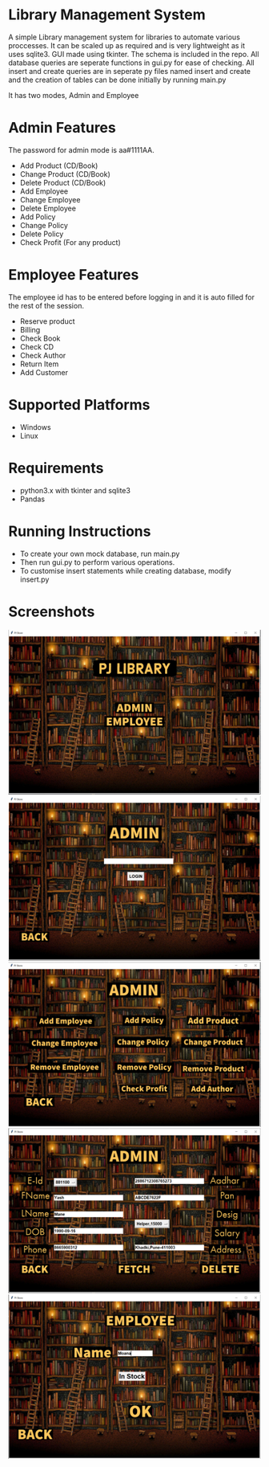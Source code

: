 # Library Management System

A simple Library management system for libraries to automate various proccesses. It can be scaled up as required and is very lightweight as it uses sqlite3. GUI made using tkinter. The schema is included in the repo.
All database queries are seperate functions in gui.py for ease of checking. All insert and create queries are in seperate py files named insert and create and the creation  of tables can be done initially by running main.py

It has two modes, Admin and Employee

# Admin Features
The password for admin mode is aa#1111AA.

- Add Product (CD/Book)
- Change Product (CD/Book)
- Delete Product (CD/Book)
- Add Employee
- Change Employee 
- Delete Employee
- Add Policy
- Change Policy
- Delete Policy
- Check Profit (For any product)

# Employee Features
The employee id has to be entered before logging in and it is auto filled for the rest of the session.

- Reserve product
- Billing
- Check Book
- Check CD
- Check Author
- Return Item
- Add Customer

# Supported Platforms

- Windows
- Linux

# Requirements

- python3.x with tkinter and sqlite3
- Pandas

# Running Instructions

- To create your own mock database, run main.py
- Then run gui.py to perform various operations.
- To customise insert statements while creating database, modify insert.py

# Screenshots

![Main-Page](https://github.com/parekh0711/library-system/blob/main/screenshots/screenshot1.png)
![Admin-login](https://github.com/parekh0711/library-system/blob/main/screenshots/screenshot0.png)
![Admin-page](https://github.com/parekh0711/library-system/blob/main/screenshots/screenshot2.png)
![Admin-operation](https://github.com/parekh0711/library-system/blob/main/screenshots/screenshot3.png)
![Employee-operation](https://github.com/parekh0711/library-system/blob/main/screenshots/screenshot5.png)

